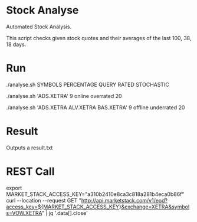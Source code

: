 # Stock Analyse
Automated Stock Analysis.

This script checks given stock quotes and their averages of the last 100, 38, 18 days.


# Run
./analyse.sh SYMBOLS PERCENTAGE QUERY RATED STOCHASTIC

./analyse.sh 'ADS.XETRA' 9 online overrated 20

./analyse.sh 'ADS.XETRA ALV.XETRA BAS.XETRA' 9 offline underrated 20


# Result

Outputs a result.txt


# REST Call
export MARKET_STACK_ACCESS_KEY="a310b2410e8ca3c818a281b4eca0b86f"
curl  --location --request GET "http://api.marketstack.com/v1/eod?access_key=${MARKET_STACK_ACCESS_KEY}&exchange=XETRA&symbols=VOW.XETRA" | jq '.data[].close'
